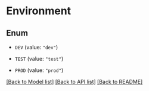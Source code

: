 # Environment

## Enum


* `DEV` (value: `"dev"`)

* `TEST` (value: `"test"`)

* `PROD` (value: `"prod"`)


[[Back to Model list]](../README.md#documentation-for-models) [[Back to API list]](../README.md#documentation-for-api-endpoints) [[Back to README]](../README.md)


